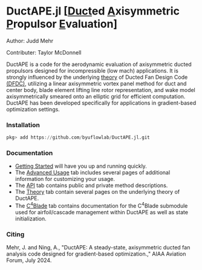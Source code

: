 # DuctAPE.jl [[Duct](#)ed [A](#)xisymmetric [P](#)ropulsor [E](#)valuation]

Author: Judd Mehr

Contributer: Taylor McDonnell

DuctAPE is a code for the aerodynamic evaluation of axisymmetric ducted propulsors designed for incompressible (low mach) applications.
It is strongly influenced by the underlying [theory](https://web.mit.edu/drela/Public/web/dfdc/DFDCtheory12-31.pdf) of Ducted Fan Design Code [(DFDC)](https://web.mit.edu/drela/Public/web/dfdc/), utilizing a linear axisymmetric vortex panel method for duct and center body, blade element lifting line rotor representation, and wake model axisymmetrically smeared onto an elliptic grid for efficient computation.
DuctAPE has been developed specifically for applications in gradient-based optimization settings.


### Installation

```julia
pkg> add https://github.com/byuflowlab/DuctAPE.jl.git
```

### Documentation

- [Getting Started](@ref) will have you up and running quickly.
- The [Advanced Usage](@ref "Advanced Option Selection") tab includes several pages of additional information for customizing your usage.
- The [API](@ref "Public API") tab contains public and private method descriptions.
- The [Theory](@ref) tab contain several pages on the underlying theory of DuctAPE.
- The [C$^4$Blade](@ref "C$^\textrm{4}$Blade [[C](#)ascade [C](#)ompatible [CCBlade](https://flow.byu.edu/CCBlade.jl/stable/)]") tab contains documentation for the C$^4$Blade submodule used for airfoil/cascade management within DuctAPE as well as state initialization.

### Citing

Mehr, J. and Ning, A., "DuctAPE: A steady-state, axisymmetric ducted fan analysis code designed for gradient-based optimization.," AIAA Aviation Forum, July 2024.
